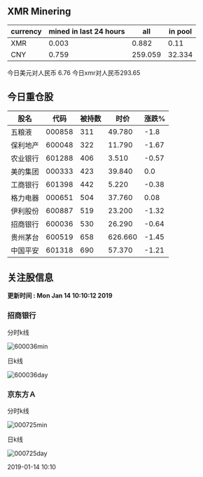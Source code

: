 ## XMR Minering

|currency|mined in last 24 hours|all|in pool|
|---|---|---|---|
|XMR|0.003|0.882|0.11|
|CNY|0.759|259.059|32.334|

今日美元对人民币 6.76	今日xmr对人民币293.65


## 今日重仓股 

|股名|代码|被持数|时价|涨跌%|
|---|---|---|---|---|
|五粮液|000858|311|49.780|-1.8|
|保利地产|600048|322|11.790|-1.67|
|农业银行|601288|406|3.510|-0.57|
|美的集团|000333|423|39.840|0.0|
|工商银行|601398|442|5.220|-0.38|
|格力电器|000651|504|37.760|0.08|
|伊利股份|600887|519|23.200|-1.32|
|招商银行|600036|530|26.290|-0.64|
|贵州茅台|600519|658|626.660|-1.45|
|中国平安|601318|690|57.370|-1.21|

## 关注股信息
**更新时间 : Mon Jan 14 10:10:12 2019**
### 招商银行 
分时k线

![600036min](http://image.sinajs.cn/newchart/min/n/sh600036.gif)

日k线

![600036day](http://image.sinajs.cn/newchart/daily/n/sh600036.gif)

### 京东方Ａ 
分时k线

![000725min](http://image.sinajs.cn/newchart/min/n/sz000725.gif)

日k线

![000725day](http://image.sinajs.cn/newchart/daily/n/sz000725.gif)

2019-01-14 10:10